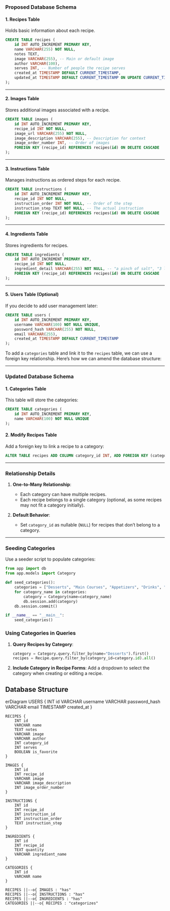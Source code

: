 ### **Proposed Database Schema**

#### **1. Recipes Table**
Holds basic information about each recipe.
```sql
CREATE TABLE recipes (
    id INT AUTO_INCREMENT PRIMARY KEY,
    name VARCHAR(255) NOT NULL,
    notes TEXT,
    image VARCHAR(255), -- Main or default image
    author VARCHAR(100),
    serves INT, -- Number of people the recipe serves
    created_at TIMESTAMP DEFAULT CURRENT_TIMESTAMP,
    updated_at TIMESTAMP DEFAULT CURRENT_TIMESTAMP ON UPDATE CURRENT_TIMESTAMP
);
```

---

#### **2. Images Table**
Stores additional images associated with a recipe.
```sql
CREATE TABLE images (
    id INT AUTO_INCREMENT PRIMARY KEY,
    recipe_id INT NOT NULL,
    image_url VARCHAR(255) NOT NULL,
    image_description VARCHAR(255), -- Description for context
    image_order_number INT, -- Order of images
    FOREIGN KEY (recipe_id) REFERENCES recipes(id) ON DELETE CASCADE
);
```

---

#### **3. Instructions Table**
Manages instructions as ordered steps for each recipe.
```sql
CREATE TABLE instructions (
    id INT AUTO_INCREMENT PRIMARY KEY,
    recipe_id INT NOT NULL,
    instruction_order INT NOT NULL, -- Order of the step
    instruction_step TEXT NOT NULL, -- The actual instruction
    FOREIGN KEY (recipe_id) REFERENCES recipes(id) ON DELETE CASCADE
);
```

---

#### **4. Ingredients Table**
Stores ingredients for recipes.
```sql
CREATE TABLE ingredients (
    id INT AUTO_INCREMENT PRIMARY KEY,
    recipe_id INT NOT NULL,
    ingredient_detail VARCHAR(255) NOT NULL, -- "a pinch of salt", "3 large eggs"
    FOREIGN KEY (recipe_id) REFERENCES recipes(id) ON DELETE CASCADE
);
```

---

#### **5. Users Table (Optional)**
If you decide to add user management later:
```sql
CREATE TABLE users (
    id INT AUTO_INCREMENT PRIMARY KEY,
    username VARCHAR(100) NOT NULL UNIQUE,
    password_hash VARCHAR(255) NOT NULL,
    email VARCHAR(255),
    created_at TIMESTAMP DEFAULT CURRENT_TIMESTAMP
);
```
To add a `categories` table and link it to the `recipes` table, we can use a foreign key relationship. Here’s how we can amend the database structure:

---

### **Updated Database Schema**

#### **1. Categories Table**
This table will store the categories:
```sql
CREATE TABLE categories (
    id INT AUTO_INCREMENT PRIMARY KEY,
    name VARCHAR(100) NOT NULL UNIQUE
);
```

#### **2. Modify Recipes Table**
Add a foreign key to link a recipe to a category:
```sql
ALTER TABLE recipes ADD COLUMN category_id INT, ADD FOREIGN KEY (category_id) REFERENCES categories(id);
```

---

### **Relationship Details**
1. **One-to-Many Relationship**:
   - Each category can have multiple recipes.
   - Each recipe belongs to a single category (optional, as some recipes may not fit a category initially).

2. **Default Behavior**:
   - Set `category_id` as nullable (`NULL`) for recipes that don’t belong to a category.

---

### **Seeding Categories**
Use a seeder script to populate categories:
```python
from app import db
from app.models import Category

def seed_categories():
    categories = ["Desserts", "Main Courses", "Appetizers", "Drinks", "Snacks"]
    for category_name in categories:
        category = Category(name=category_name)
        db.session.add(category)
    db.session.commit()

if __name__ == "__main__":
    seed_categories()
```



### **Using Categories in Queries**
1. **Query Recipes by Category**:
   ```python
   category = Category.query.filter_by(name="Desserts").first()
   recipes = Recipe.query.filter_by(category_id=category.id).all()
   ```

2. **Include Category in Recipe Forms**:
   Add a dropdown to select the category when creating or editing a recipe.

## Database Structure
erDiagram
    USERS {
        INT id
        VARCHAR username
        VARCHAR password_hash
        VARCHAR email
        TIMESTAMP created_at
    }

    RECIPES {
        INT id
        VARCHAR name
        TEXT notes
        VARCHAR image
        VARCHAR author
        INT category_id
        INT serves
        BOOLEAN is_favorite
    }

    IMAGES {
        INT id
        INT recipe_id
        VARCHAR image
        VARCHAR image_description
        INT image_order_number
    }

    INSTRUCTIONS {
        INT id
        INT recipe_id
        INT instruction_id
        INT instruction_order
        TEXT instruction_step
    }

    INGREDIENTS {
        INT id
        INT recipe_id
        TEXT quantity
        VARCHAR ingredient_name
    }

    CATEGORIES {
        INT id
        VARCHAR name
    }

    RECIPES ||--o{ IMAGES : "has"
    RECIPES ||--o{ INSTRUCTIONS : "has"
    RECIPES ||--o{ INGREDIENTS : "has"
    CATEGORIES ||--o{ RECIPES : "categorizes"
